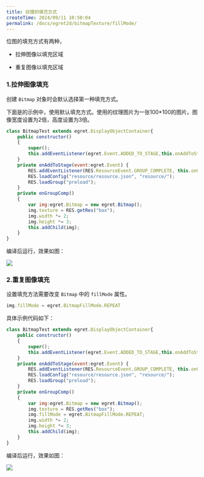 ```yaml
---
title: 纹理的填充方式
createTime: 2024/09/11 10:50:04
permalink: /docs/egret2d/bitmapTexture/fillMode/
---
```


位图的填充方式有两种，

* 拉伸图像以填充区域

* 重复图像以填充区域 

### 1.拉伸图像填充
创建 `Bitmap` 对象时会默认选择第一种填充方式。

下面是的示例中，使用默认填充方式。使用的纹理图片为一张100*100的图片。图像宽度设置为2倍，高度设置为3倍。

```javascript
class BitmapTest extends egret.DisplayObjectContainer{
    public constructor()
    {
        super();
        this.addEventListener(egret.Event.ADDED_TO_STAGE,this.onAddToStage,this);
    }
    private onAddToStage(event:egret.Event) {
        RES.addEventListener(RES.ResourceEvent.GROUP_COMPLETE, this.onGroupComp, this);
        RES.loadConfig("resource/resource.json", "resource/");
        RES.loadGroup("preload");
    }
    private onGroupComp()
    {
        var img:egret.Bitmap = new egret.Bitmap();
        img.texture = RES.getRes("box");
        img.width *= 2;
        img.height *= 3;
        this.addChild(img);
    }
}
```


编译后运行，效果如图：

![](56614f986ab98.png)


### 2.重复图像填充

设置填充方法需要改变 `Bitmap` 中的 `fillMode` 属性。

```javascript
img.fillMode = egret.BitmapFillMode.REPEAT
```

具体示例代码如下：

```javascript
class BitmapTest extends egret.DisplayObjectContainer{
    public constructor()
    {
        super();
        this.addEventListener(egret.Event.ADDED_TO_STAGE,this.onAddToStage,this);
    }
    private onAddToStage(event:egret.Event) {
        RES.addEventListener(RES.ResourceEvent.GROUP_COMPLETE, this.onGroupComp, this);
        RES.loadConfig("resource/resource.json", "resource/");
        RES.loadGroup("preload");
    }
    private onGroupComp()
    {
        var img:egret.Bitmap = new egret.Bitmap();
        img.texture = RES.getRes("box");
        img.fillMode = egret.BitmapFillMode.REPEAT;
        img.width *= 2;
        img.height *= 3;
        this.addChild(img);
    }
}
```

编译后运行，效果如图：

![](56614f988d39e.png)

